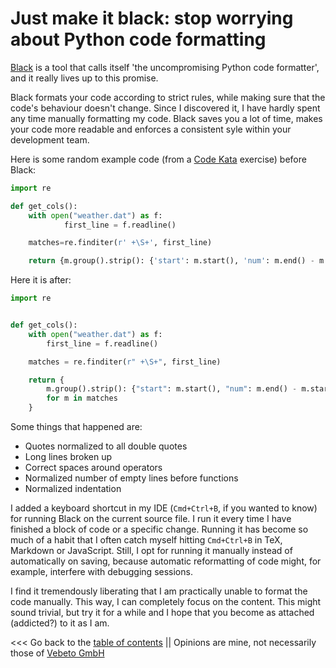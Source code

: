 # Just make it black: stop worrying about Python code formatting

[Black](https://github.com/psf/black) is a tool that calls itself 'the uncompromising Python code formatter',
and it really lives up to this promise.

Black formats your code according to strict rules, while making sure that the code's behaviour doesn't change.
Since I discovered it, I have hardly spent any time manually formatting my code.
Black saves you a lot of time, makes your code more readable and enforces a consistent syle within your development team.

Here is some random example code (from a [Code Kata](http://codekata.com/) exercise) before Black:
```python
import re

def get_cols():
    with open("weather.dat") as f:
            first_line = f.readline()

    matches=re.finditer(r' +\S+', first_line)

    return {m.group().strip(): {'start': m.start(), 'num': m.end() - m.start()} for m in matches}
```

Here it is after:
```python
import re


def get_cols():
    with open("weather.dat") as f:
        first_line = f.readline()

    matches = re.finditer(r" +\S+", first_line)

    return {
        m.group().strip(): {"start": m.start(), "num": m.end() - m.start()}
        for m in matches
    }
```

Some things that happened are:
* Quotes normalized to all double quotes
* Long lines broken up
* Correct spaces around operators
* Normalized number of empty lines before functions
* Normalized indentation

I added a keyboard shortcut in my IDE (``Cmd+Ctrl+B``, if you wanted to know) for
running Black on the current source file.
I run it every time I have finished a block of code or a specific change. 
Running it has become so much of a habit that I often catch myself hitting ``Cmd+Ctrl+B`` in TeX, Markdown or JavaScript.
Still, I opt for running it manually instead of automatically on saving, because automatic reformatting of code might, 
for example, interfere with debugging sessions.

I find it tremendously liberating that I am practically unable to format the code manually.
This way, I can completely focus on the content.
This might sound trivial, but try it for a while and I hope that you become as attached (addicted?) to it as I am.




<<< Go back to the [table of contents](../README.md) || Opinions are mine, not necessarily those of [Vebeto GmbH](https://www.vebeto.de)